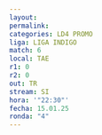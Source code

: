 ```yaml
---
layout: 
permalink: 
categories: LD4 PROMO
liga: LIGA INDIGO
match: 6
local: TAE
r1: 0
r2: 0
out: TR
stream: SI
hora: '"22:30"'
fecha: 15.01.25
ronda: "4"
---
```

